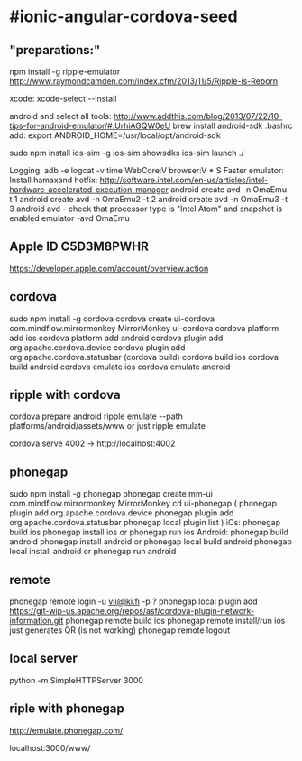 #ionic-angular-cordova-seed
==========================

## "preparations:"

npm install -g ripple-emulator http://www.raymondcamden.com/index.cfm/2013/11/5/Ripple-is-Reborn

xcode:
xcode-select --install

android and select all tools: http://www.addthis.com/blog/2013/07/22/10-tips-for-android-emulator/#.UrhiAGQW0eU
brew install android-sdk
.bashrc add: export ANDROID_HOME=/usr/local/opt/android-sdk


sudo npm install ios-sim -g
ios-sim showsdks
ios-sim launch ./


Logging: adb -e logcat -v time WebCore:V browser:V *:S
Faster emulator:
    Install hamaxand hotfix: http://software.intel.com/en-us/articles/intel-hardware-accelerated-execution-manager
    android create avd -n OmaEmu -t 1
    android create avd -n OmaEmu2 -t 2
    android create avd -n OmaEmu3 -t 3
    android avd - check that processor type is "Intel Atom" and snapshot is enabled
emulator -avd OmaEmu

## Apple ID C5D3M8PWHR
https://developer.apple.com/account/overview.action


## cordova
sudo npm install -g cordova
cordova create ui-cordova com.mindflow.mirrormonkey MirrorMonkey
ui-cordova
cordova platform add ios
cordova platform add android
cordova plugin add org.apache.cordova.device
cordova plugin add org.apache.cordova.statusbar
(cordova build)
cordova build ios
cordova build android
cordova emulate ios
cordova emulate android

## ripple with cordova
cordova prepare android
ripple emulate --path platforms/android/assets/www
or just
ripple emulate



cordova serve 4002 -> http://localhost:4002


## phonegap
sudo npm install -g phonegap
phonegap create mm-ui com.mindflow.mirrormonkey MirrorMonkey
cd ui-phonegap
(
phonegap plugin add org.apache.cordova.device
phonegap plugin add org.apache.cordova.statusbar
phonegap local plugin list
)
iOs:
    phonegap build ios
    phonegap install ios
    or
    phonegap run ios
Android:
    phonegap build android
    phonegap install android
    or
    phonegap local build android
    phonegap local install android
    or
    phonegap run android


## remote
phonegap remote login -u vli@iki.fi -p ?
phonegap local plugin add https://git-wip-us.apache.org/repos/asf/cordova-plugin-network-information.git
phonegap remote build ios
phonegap remote install/run ios just generates QR (is not working)
phonegap remote logout


## local server
python -m SimpleHTTPServer 3000

## riple with phonegap
http://emulate.phonegap.com/


localhost:3000/www/
